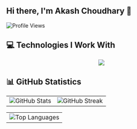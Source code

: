 ## Hi there, I'm Akash Choudhary 👋

![Profile Views](https://komarev.com/ghpvc/?username=iakashchoudhary&color=green)

<!--
**iakashchoudhary/iakashchoudhary** is a ✨ _special_ ✨ repository because its `README.md` (this file) appears on your GitHub profile.

Here are some ideas to get you started:

- 🔭 I’m currently working on ...
- 🌱 I’m currently learning ...
- 👯 I’m looking to collaborate on ...
- 🤔 I’m looking for help with ...
- 💬 Ask me about ...
- 📫 How to reach me: ...
- 😄 Pronouns: ...
- ⚡ Fun fact: ...
-->

## 💻 Technologies I Work With

<p align="center">
  <a href="https://skillicons.dev">
    <img src="https://skillicons.dev/icons?i=anaconda,androidstudio,angular,apple,arduino,aws,bootstrap,c,cs,cpp,css,django,dotnet,eclipse,figma,git,gmail,gradle,html,github,java,js,linux,md,netlify,nodejs,php,postman,py,r,raspberrypi,spring,sqlite,stackoverflow,sklearn,tensorflow,ubuntu,visualstudio,vscode&perline=13" />
  </a>
</p>

<!-- 
### 🖥️ Programming Languages

<p align="center">
  <a href="https://skillicons.dev">
    <img src="https://skillicons.dev/icons?i=java,python," />
  </a>
</p>

### 💾 Databases

<p align="center">
  <a href="https://skillicons.dev">
    <img src="https://skillicons.dev/icons?i=" />
  </a>
</p>

### ⚙️ Frameworks

<p align="center">
  <a href="https://skillicons.dev">
    <img src="https://skillicons.dev/icons?i=angular," />
  </a>
</p>

### 🛠️ Software & Tools

<p align="center">
  <a href="https://skillicons.dev">
    <img src="https://skillicons.dev/icons?i=anaconda,androidstudio,arduino" />
  </a>
</p>

### 🔌 APIs

<p align="center">
  <a href="https://skillicons.dev">
    <img src="https://skillicons.dev/icons?i=" />
  </a>
</p>

### 🧪 Testing Frameworks

<p align="center">
  <a href="https://skillicons.dev">
    <img src="https://skillicons.dev/icons?i=" />
  </a>
</p>

### Version Control Systems

<p align="center">
  <a href="https://skillicons.dev">
    <img src="https://skillicons.dev/icons?i=" />
  </a>
</p>

### Design & Prototyping Tools

<p align="center">
  <a href="https://skillicons.dev">
    <img src="https://skillicons.dev/icons?i=" />
  </a>
</p>

### Big Data & Analytics

<p align="center">
  <a href="https://skillicons.dev">
    <img src="https://skillicons.dev/icons?i=" />
  </a>
</p>

### Machine Learning & Artifical Intelligence

<p align="center">
  <a href="https://skillicons.dev">
    <img src="https://skillicons.dev/icons?i=" />
  </a>
</p>
-->

## 📊 GitHub Statistics

<table>
  <tr>
    <td><img src="https://github-readme-stats.vercel.app/api?username=iakashchoudhary&show_icons=true&theme=default" alt="GitHub Stats"></td>
    <td><img src="https://github-readme-streak-stats.herokuapp.com/?user=iakashchoudhary&theme=default" alt="GitHub Streak"></td>
  </tr>
</table>

<table>
  <tr>
    <td><img src="https://github-readme-stats.vercel.app/api/top-langs/?username=iakashchoudhary&layout=compact&theme=default" alt="Top Languages"></td>
  </tr>
</table>
